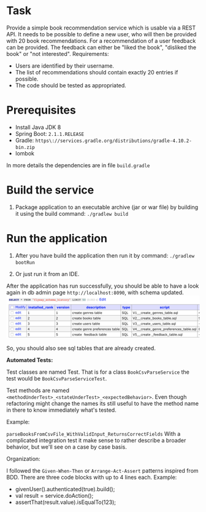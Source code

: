 # Task

Provide a simple book recommendation service which is usable via a REST API. It needs to be possible to define a new user, who will then be provided with 20 book recommendations. For a recommendation of a user feedback can be provided. The feedback can either be "liked the book", "disliked the book" or "not interested".
Requirements:
* Users are identified by their username.
* The list of recommendations should contain exactly 20 entries if possible.
* The code should be tested as appropriated.

# Prerequisites

* Install Java JDK 8
* Spring Boot:  `2.1.1.RELEASE`
* Gradle: `https\://services.gradle.org/distributions/gradle-4.10.2-bin.zip`
* lombok

In more details the dependencies are in file `build.gradle`

# Build the service

1. Package application to an executable archive (jar or war file) by building it using the build command:
   `./gradlew build`
 
# Run the application

1. After you have build the application then run it by command:
   `./gradlew bootRun`
   
2. Or just run it from an IDE.

 After the application has run successfully, you should be able to have a look again in db admin page `http://localhost:8090`, with schema updated.
 ![Migraftion Files](/images/img1.png/)
 
So, you should also see sql tables that are already created. 
   
 __Automated Tests:__   

   Test classes are named <className>Test. That is for a class `BookCsvParseService` the test would be `BookCsvParseServiceTest`.
   
   Test methods are named `<methodUnderTest>_<stateUnderTest>_<expectedBehavior>`. 
   Even though refactoring might change the names its still useful to have the method name in there to know immediately what's tested.
   
   Example:
   
   `parseBooksFromCsvFile_WithValidInput_ReturnsCorrectFields`
   With a complicated integration test it make sense to rather describe a broader behavior, but we'll see on a case by case basis.
   
   Organization:
   
   I followed the `Given-When-Then` or `Arrange-Act-Assert` patterns inspired from BDD. There are three code blocks with up to 4 lines each. Example:
   * givenUser().authenticated(true).build();
   * val result = service.doAction();
   * assertThat(result.value).isEqualTo(123);
   
